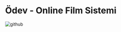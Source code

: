 # Ödev - Online Film Sistemi

![github](https://github.com/Emopusta/patika-dev-projects/blob/main/Object%20Oriented%20Programming/%C3%96dev%20-%20Online%20Film%20Sistemi/MovieOOPPatika.PNG)
